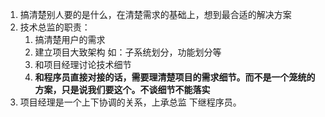 

1. 搞清楚别人要的是什么，在清楚需求的基础上，想到最合适的解决方案
2. 技术总监的职责：
   1. 搞清楚用户的需求
   2. 建立项目大致架构 如：子系统划分，功能划分等
   3. 和项目经理讨论技术细节
   4. **和程序员直接对接的话，需要理清楚项目的需求细节。而不是一个笼统的方案，只是说我们要这个。不谈细节不能落实**
3. 项目经理是一个上下协调的关系，上承总监 下继程序员。

